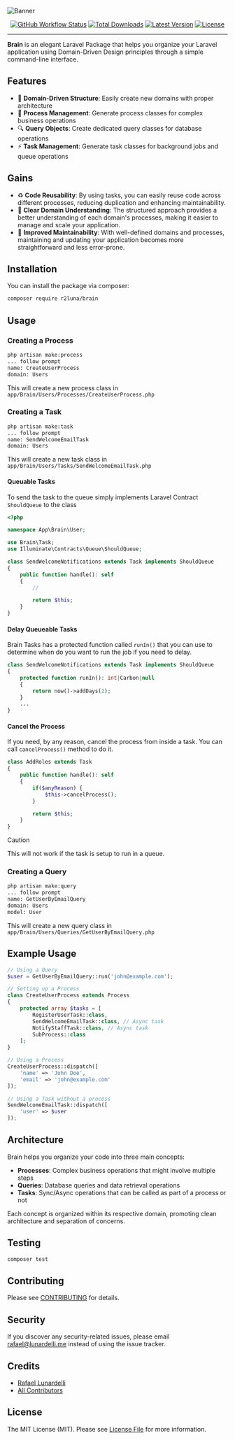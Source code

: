![Banner](https://github.com/user-attachments/assets/35c6a96d-bebb-40c5-b20b-5bce9a915fe0)

<p align="center">
    <a href="https://github.com/r2luna/brain/actions"><img alt="GitHub Workflow Status" src="https://img.shields.io/github/actions/workflow/status/r2luna/brain/tests.yml"></a>
    <a href="https://packagist.org/packages/r2luna/brain"><img alt="Total Downloads" src="https://img.shields.io/packagist/dt/r2luna/brain"></a>
    <a href="https://packagist.org/packages/r2luna/brain"><img alt="Latest Version" src="https://img.shields.io/packagist/v/r2luna/brain"></a>
    <a href="https://packagist.org/packages/r2luna/brain"><img alt="License" src="https://img.shields.io/packagist/l/r2luna/brain"></a>
</p>

---

**Brain** is an elegant Laravel Package that helps you organize your Laravel application using Domain-Driven Design principles through a simple command-line interface.

## Features

-   🎯 **Domain-Driven Structure**: Easily create new domains with proper architecture
-   🔄 **Process Management**: Generate process classes for complex business operations
-   🔍 **Query Objects**: Create dedicated query classes for database operations
-   ⚡ **Task Management**: Generate task classes for background jobs and queue operations

## Gains

-   ♻️ **Code Reusability**: By using tasks, you can easily reuse code across different processes, reducing duplication and enhancing maintainability.
-   🧩 **Clear Domain Understanding**: The structured approach provides a better understanding of each domain's processes, making it easier to manage and scale your application.
-   🔧 **Improved Maintainability**: With well-defined domains and processes, maintaining and updating your application becomes more straightforward and less error-prone.

## Installation

You can install the package via composer:

```bash
composer require r2luna/brain
```

## Usage

### Creating a Process

```bash
php artisan make:process
... follow prompt
name: CreateUserProcess
domain: Users
```

This will create a new process class in `app/Brain/Users/Processes/CreateUserProcess.php`

### Creating a Task

```bash
php artisan make:task
... follow prompt
name: SendWelcomeEmailTask
domain: Users
```

This will create a new task class in `app/Brain/Users/Tasks/SendWelcomeEmailTask.php`

#### Queuable Tasks

To send the task to the queue simply implements Laravel Contract `ShouldQueue` to the class

```php
<?php

namespace App\Brain\User;

use Brain\Task;
use Illuminate\Contracts\Queue\ShouldQueue;

class SendWelcomeNotifications extends Task implements ShouldQueue
{
    public function handle(): self
    {
        //

        return $this;
    }
}
```

#### Delay Queueable Tasks

Brain Tasks has a protected function called `runIn()` that you can use to determine when do you want to run the job if you need to delay.

```php
class SendWelcomeNotifications extends Task implements ShouldQueue
{
    protected function runIn(): int|Carbon|null
    {
        return now()->addDays(2);
    }
    ...
}
```

#### Cancel the Process

If you need, by any reason, cancel the process from inside a task. You can call `cancelProcess()` method to do it.

```php
class AddRoles extends Task
{
    public function handle(): self
    {
        if($anyReason) {
            $this->cancelProcess();
        }

        return $this;
    }
}
```

> [!CAUTION]
> This will not work if the task is setup to run in a queue.

### Creating a Query

```bash
php artisan make:query
... follow prompt
name: GetUserByEmailQuery
domain: Users
model: User
```

This will create a new query class in `app/Brain/Users/Queries/GetUserByEmailQuery.php`

## Example Usage

```php
// Using a Query
$user = GetUserByEmailQuery::run('john@example.com');

// Setting up a Process
class CreateUserProcess extends Process
{
    protected array $tasks = [
        RegisterUserTask::class,
        SendWelcomeEmailTask::class, // Async task
        NotifyStaffTask::class, // Async task
        SubProcess::class
    ];
}

// Using a Process
CreateUserProcess::dispatch([
    'name' => 'John Doe',
    'email' => 'john@example.com'
]);

// Using a Task without a process
SendWelcomeEmailTask::dispatch([
    'user' => $user
]);
```

## Architecture

Brain helps you organize your code into three main concepts:

-   **Processes**: Complex business operations that might involve multiple steps
-   **Queries**: Database queries and data retrieval operations
-   **Tasks**: Sync/Async operations that can be called as part of a process or not

Each concept is organized within its respective domain, promoting clean architecture and separation of concerns.

## Testing

```bash
composer test
```

## Contributing

Please see [CONTRIBUTING](CONTRIBUTING.md) for details.

## Security

If you discover any security-related issues, please email rafael@lunardelli.me instead of using the issue tracker.

## Credits

-   [Rafael Lunardelli](https://github.com/r2luna)
-   [All Contributors](../../contributors)

## License

The MIT License (MIT). Please see [License File](LICENSE.md) for more information.
